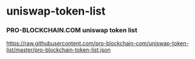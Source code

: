 # uniswap-token-list

### PRO-BLOCKCHAIN.COM uniswap token list

https://raw.githubusercontent.com/pro-blockchain-com/uniswap-token-list/master/pro-blockchain-token-list.json



